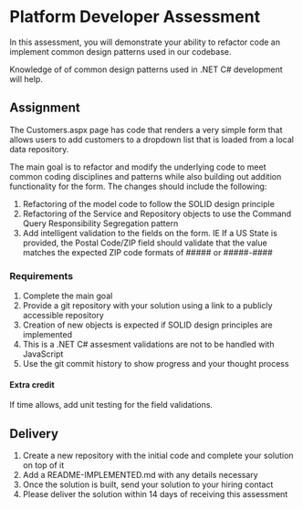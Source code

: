 # Platform Developer Assessment

In this assessment, you will demonstrate your ability to refactor code an implement common design patterns used in our codebase.

Knowledge of of common design patterns used in .NET C# development will help.

## Assignment

The Customers.aspx page has code that renders a very simple form that allows users to add customers to a dropdown list that is loaded from a local data repository.

The main goal is to refactor and modify the underlying code to meet common coding disciplines and patterns while also building out addition functionality for the form. 
The changes should include the following:

1. Refactoring of the model code to follow the SOLID design principle
2. Refactoring of the Service and Repository objects to use the Command Query Responsibility Segregation pattern 
3. Add intelligent validation to the fields on the form. IE If a US State is provided, the Postal Code/ZIP field should validate that the value matches the expected
ZIP code formats of ##### or #####-####

### Requirements

1. Complete the main goal
2. Provide a git repository with your solution using a link to a publicly accessible repository
3. Creation of new objects is expected if SOLID design principles are implemented
4. This is a .NET C# assesment validations are not to be handled with JavaScript
5. Use the git commit history to show progress and your thought process

#### Extra credit

If time allows, add unit testing for the field validations.

## Delivery

1. Create a new repository with the initial code and complete your solution on top of it
2. Add a README-IMPLEMENTED.md with any details necessary
3. Once the solution is built, send your solution to your hiring contact
4. Please deliver the solution within 14 days of receiving this assessment
